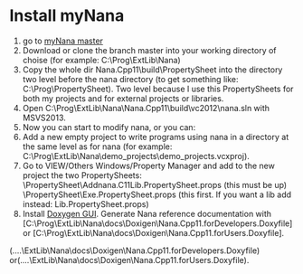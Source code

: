 # Install myNana
1. go to [myNana master](https://nanapro.codeplex.com/SourceControl/network/forks/qPCR4vir/myNana)
2. Download or clone the branch master into your working directory of choise (for example: C:\Prog\ExtLib\Nana) 
3. Copy the whole dir Nana.Cpp11\build\PropertySheet into the directory two level before the nana directory 
(to get something like: C:\Prog\PropertySheet). Two level because I use this PropertySheets for both my projects and for external projects or libraries.
4. Open C:\Prog\ExtLib\Nana\Nana.Cpp11\build\vc2012\nana.sln with MSVS2013. 
5. Now you can start to modify nana, or you can: 
6. Add a new empty project to write programs using nana in a directory at the same level as for nana (for example: C:\Prog\ExtLib\Nana\demo_projects\demo_projects.vcxproj). 
6. Go to VIEW/Others Windows/Property Manager and add to the new project the two PropertySheets: 
	 \PropertySheet\Addnana.C11Lib.PropertySheet.props    (this must be up)
	 \PropertySheet\Exe.PropertySheet.props        (this first. If you want a lib add instead: Lib.PropertySheet.props)
6. Install [Doxygen GUI](https://sourceforge.net/projects/doxygen/files/). Generate Nana reference documentation with 
[C:\Prog\ExtLib\Nana\docs\Doxigen\Nana.Cpp11.forDevelopers.Doxyfile] or [C:\Prog\ExtLib\Nana\docs\Doxigen\Nana.Cpp11.forUsers.Doxyfile].

(..\..\ExtLib\Nana\docs\Doxigen\Nana.Cpp11.forDevelopers.Doxyfile) 
or(..\..\ExtLib\Nana\docs\Doxigen\Nana.Cpp11.forUsers.Doxyfile).

